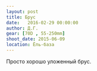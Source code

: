 ```yaml
---
layout: post
title: Брус
date:   2016-02-29 00:00:00
author: Д.Г.
gear: [70D , 55-250mm]
shoot_date: 2015-06-09
location: Ёль-база
---
```


Просто хорошо уложенный брус.
